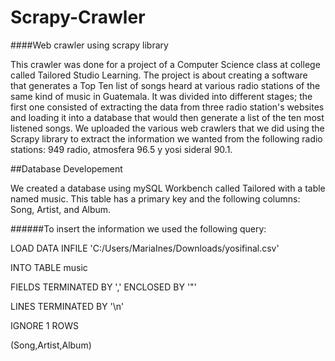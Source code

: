 # Scrapy-Crawler
####Web crawler using scrapy library

This crawler was done for a project of a Computer Science class at college called Tailored Studio Learning.
The project is about creating a software that generates a Top Ten list of songs heard at various radio stations of the same kind of music in Guatemala. It was divided into different stages; the first one consisted of extracting the data from three radio station's websites and loading it into a database that would then generate a list of the ten most listened songs.
We uploaded the various web crawlers that we did using the Scrapy library to extract the information we wanted from the following radio stations: 949 radio, atmosfera 96.5 y yosi sideral 90.1.


##Database Developement

We created a database using mySQL Workbench called Tailored with a table named music. This table has a primary key and the following columns: Song, Artist, and Album.

######To insert the information we used the following query:

LOAD DATA INFILE 'C:/Users/MariaInes/Downloads/yosifinal.csv'

INTO TABLE music

FIELDS TERMINATED BY ',' ENCLOSED BY '"'

LINES TERMINATED BY '\n'

IGNORE 1 ROWS

(Song,Artist,Album)
